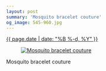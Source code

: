 ```yaml
---
layout: post
summary: 'Mosquito bracelet couture'
og_image: 545-960.jpg
---
```


<div class="post">
 <time>
  <a href="/545">
   {{ page.date | date: "%B %-d, %Y" }}
  </a>
 </time>
 <a href="/545">
  <figure data-taken="9/4/2016">
   <img alt="Mosquito bracelet couture" sizes="(min-width: 700px) 50vw, calc(100vw - 2rem)" src="{{ site.assets_url }}/545-480.jpg" srcset="{{ site.assets_url }}/545-240.jpg 240w, {{ site.assets_url }}/545-480.jpg 480w, {{ site.assets_url }}/545-720.jpg 720w, {{ site.assets_url }}/545-960.jpg 960w"/>
  </figure>
 </a>
 <span>
  Mosquito bracelet couture
 </span>
</div>
